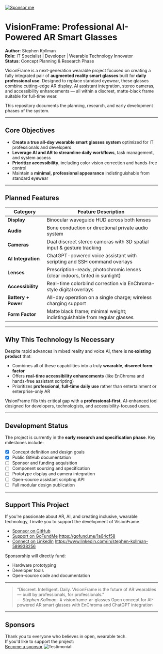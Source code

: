 [![Sponsor me](https://img.shields.io/badge/sponsor-VisionFrame-blueviolet?style=for-the-badge&logo=github)](https://github.com/sponsors/LokieJaxx)
# VisionFrame: Professional AI-Powered AR Smart Glasses

**Author:** Stephen Kollman  
**Role:** IT Specialist | Developer | Wearable Technology Innovator  
**Status:** Concept Planning & Research Phase  

VisionFrame is a next-generation wearable project focused on creating a fully integrated pair of **augmented reality smart glasses** built for **daily professional use**. Designed to replace standard eyewear, these glasses combine cutting-edge AR display, AI assistant integration, stereo cameras, and accessibility enhancements — all within a discreet, matte-black frame suitable for full-time wear.

This repository documents the planning, research, and early development phases of the system.

---

## Core Objectives

- **Create a true all-day wearable smart glasses system** optimized for IT professionals and developers
- **Leverage AI and AR to streamline daily workflows**, task management, and system access
- **Prioritize accessibility**, including color vision correction and hands-free control
- Maintain a **minimal, professional appearance** indistinguishable from standard eyewear

---

## Planned Features

| Category            | Feature Description                                                                 |
|---------------------|--------------------------------------------------------------------------------------|
| **Display**         | Binocular waveguide HUD across both lenses                                          |
| **Audio**           | Bone conduction or directional private audio system                                 |
| **Cameras**         | Dual discreet stereo cameras with 3D spatial input & gesture tracking               |
| **AI Integration**  | ChatGPT-powered voice assistant with scripting and SSH command overlays             |
| **Lenses**          | Prescription-ready, photochromic lenses (clear indoors, tinted in sunlight)         |
| **Accessibility**   | Real-time colorblind correction via EnChroma-style digital overlays                 |
| **Battery + Power** | All-day operation on a single charge; wireless charging support                     |
| **Form Factor**     | Matte black frame; minimal weight; indistinguishable from regular glasses            |

---

## Why This Technology Is Necessary

Despite rapid advances in mixed reality and voice AI, there is **no existing product** that:
- Combines all of these capabilities into a truly **wearable, discreet form factor**
- Offers **real-time accessibility enhancements** (like EnChroma and hands-free assistant scripting)
- Prioritizes **professional, full-time daily use** rather than entertainment or enterprise-only AR

VisionFrame fills this critical gap with a **professional-first**, AI-enhanced tool designed for developers, technologists, and accessibility-focused users.

---

## Development Status

The project is currently in the **early research and specification phase**. Key milestones include:

- [x] Concept definition and design goals  
- [x] Public GitHub documentation  
- [ ] Sponsor and funding acquisition  
- [ ] Component sourcing and specification  
- [ ] Prototype display and camera integration  
- [ ] Open-source assistant scripting API  
- [ ] Full modular design publication  

---

## Support This Project

If you're passionate about AR, AI, and creating inclusive, wearable technology, I invite you to support the development of VisionFrame.

- [Sponsor on GitHub](https://github.com/sponsors/LokieJaxx)  
- [Support on GoFundMe](#) https://gofund.me/1a64cf58 
- [Connect on LinkedIn](#) https://www.linkedin.com/in/stephen-kollman-589938256

Sponsorship will directly fund:
- Hardware prototyping
- Developer tools
- Open-source code and documentation

---

> “Discreet. Intelligent. Daily. VisionFrame is the future of AR wearables — built by professionals, for professionals.”  
> — *Stephen Kollman*- # visionframe-ar-glasses
Open concept for AI-powered AR smart glasses with EnChroma and ChatGPT integration
---

## Sponsors

Thank you to everyone who believes in open, wearable tech.  
If you'd like to support the project:  
[Become a sponsor](https://github.com/sponsors/LokieJaxx)
![Testimonial](https://raw.githubusercontent.com/LokieJaxx/visionframe-ar-glasses/main/A_testimonial_graphic_features_a_validation_quote_.png)
